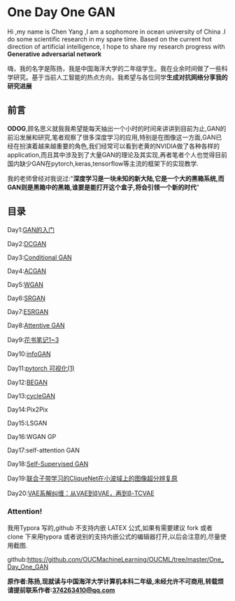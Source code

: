 # One Day One GAN

Hi ,my name is Chen Yang ,I am a sophomore in ocean university of China .I do some scientific research in my spare time. Based on the current hot direction of artificial intelligence, I hope to share my research progress with **Generative adversarial network**

嗨，我的名字是陈扬，我是中国海洋大学的二年级学生。我在业余时间做了一些科学研究。基于当前人工智能的热点方向，我希望与各位同学**生成对抗网络分享我的研究进展**

## 前言

**ODOG**,顾名思义就我我希望能每天抽出一个小时的时间来讲讲到目前为止,GAN的前沿发展和研究,笔者观察了很多深度学习的应用,特别是在图像这一方面,GAN已经在扮演着越来越重要的角色,我们经常可以看到老黄的NVIDIA做了各种各样的application,而且其中涉及到了大量GAN的理论及其实现,再者笔者个人也觉得目前国内缺少GAN在pytorch,keras,tensorflow等主流的框架下的实现教学.

我的老师曾经对我说过:"**深度学习是一块未知的新大陆,它是一个大的黑箱系统,而GAN则是黑箱中的黑箱,谁要是能打开这个盒子,将会引领一个新的时代**"

## 目录

Day1:[GAN的入门](https://github.com/OUCMachineLearning/OUCML/tree/master/One_Day_One_GAN/day1)

Day2:[DCGAN](https://github.com/OUCMachineLearning/OUCML/tree/master/One_Day_One_GAN/day2)

Day3:[Conditional GAN](https://github.com/OUCMachineLearning/OUCML/tree/master/One_Day_One_GAN/day3)

Day4:[ACGAN](<https://github.com/OUCMachineLearning/OUCML/tree/master/One_Day_One_GAN/day4>)

Day5:[WGAN](https://github.com/OUCMachineLearning/OUCML/tree/master/One_Day_One_GAN/day5)

Day6:[SRGAN](https://github.com/OUCMachineLearning/OUCML/tree/master/One_Day_One_GAN/day6)

Day7:[ESRGAN](https://github.com/OUCMachineLearning/OUCML/tree/master/One_Day_One_GAN/day7)

Day8:[Attentive GAN](https://github.com/OUCMachineLearning/OUCML/tree/master/One_Day_One_GAN/day8)

Day9:[花书笔记1~3](https://github.com/OUCMachineLearning/OUCML/tree/master/One_Day_One_GAN/day9)

Day10:[infoGAN](https://github.com/OUCMachineLearning/OUCML/tree/master/One_Day_One_GAN/day10)

Day11:[pytorch 可视化(1)](https://github.com/OUCMachineLearning/OUCML/tree/master/One_Day_One_GAN/day11)

Day12:[BEGAN](https://github.com/OUCMachineLearning/OUCML/tree/master/One_Day_One_GAN/day12)

Day13:[cycleGAN](https://github.com/OUCMachineLearning/OUCML/tree/master/One_Day_One_GAN/day13)

Day14:Pix2Pix

Day15:LSGAN 

Day16:WGAN GP

Day17:self-attention GAN

Day18:[Self-Supervised GAN](https://github.com/OUCMachineLearning/OUCML/tree/masterOne_Day_One_GAN/day18)

Day19:[联合子带学习的CliqueNet在小波域上的图像超分辨复原](https://github.com/OUCMachineLearning/OUCML/tree/master/One_Day_One_GAN/day19)

Day20:[VAE系解纠缠：从VAE到βVAE，再到β-TCVAE](https://github.com/OUCMachineLearning/OUCML/tree/master/One_Day_One_GAN/day20)

### Attention!

我用Typora 写的,github 不支持内嵌 LATEX 公式,如果有需要建议 fork 或者 clone 下来用typora 或者说别的支持内嵌公式的编辑器打开,以后会注意的,尽量使用截图.

github:https://github.com/OUCMachineLearning/OUCML/tree/master/One_Day_One_GAN

**原作者:陈扬,现就读与中国海洋大学计算机本科二年级,未经允许不可商用,转载烦请提前联系作者:374263410@qq.com**

